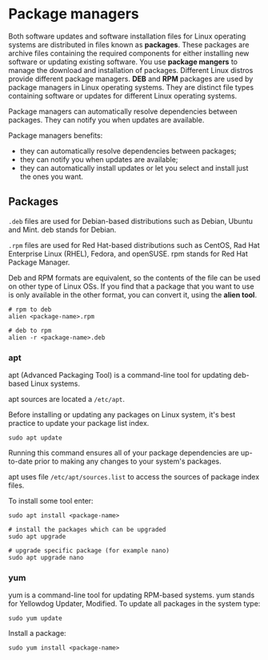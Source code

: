 # Package managers

Both software updates and software installation files for Linux operating systems are
distributed in files known as **packages**. These packages are archive files containing
the required components for either installing new software or updating existing
software. You use **package mangers** to manage the download and installation of
packages. Different Linux distros provide different package managers. **DEB** and
**RPM** packages are used by package managers in Linux operating systems. They are
distinct file types containing software or updates for different Linux operating
systems.

Package managers can automatically resolve dependencies between packages. They can
notify you when updates are available.

Package managers benefits:

- they can automatically resolve dependencies between packages;
- they can notify you when updates are available;
- they can automatically install updates or let you select and install just the ones you
want.

## Packages

`.deb` files are used for Debian-based distributions such as Debian, Ubuntu and Mint.
deb stands for Debian.

`.rpm` files are used for Red Hat-based distributions such as CentOS, Rad Hat Enterprise
Linux (RHEL), Fedora, and openSUSE. rpm stands for Red Hat Package Manager.

Deb and RPM formats are equivalent, so the contents of the file can be used on other
type of Linux OSs. If you find that a package that you want to use is only available in
the other format, you can convert it, using the **alien tool**.

```
# rpm to deb
alien <package-name>.rpm

# deb to rpm
alien -r <package-name>.deb
```

### apt

apt (Advanced Packaging Tool) is a command-line tool for updating deb-based Linux
systems.

apt sources are located a `/etc/apt`.

Before installing or updating any packages on Linux system, it's best practice to update
your package list index.

```shell
sudo apt update
```

Running this command ensures all of your package dependencies are up-to-date prior to
making any changes to your system's packages.

apt uses file `/etc/apt/sources.list` to access the sources of package index files.

To install some tool enter:

```shell
sudo apt install <package-name>
```

```shell
# install the packages which can be upgraded
sudo apt upgrade

# upgrade specific package (for example nano)
sudo apt upgrade nano
```

### yum

yum is a command-line tool for updating RPM-based systems. yum stands for Yellowdog
Updater, Modified. To update all packages in the system type:

```shell
sudo yum update
```

Install a package:

```shell
sudo yum install <package-name>
```
